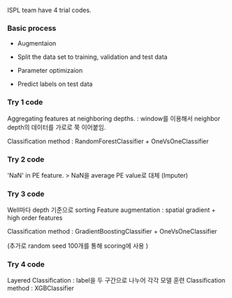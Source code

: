 ISPL team have 4 trial codes.

### Basic process

- Augmentaion

- Split the data set to training, validation and test data

- Parameter optimizaion

- Predict labels on test data



### Try 1 code

Aggregating features at neighboring depths.
: window를 이용해서 neighbor depth의 데이터를 가로로 쭉 이어붙임.

Classification method : RandomForestClassifier + OneVsOneClassifier


### Try 2 code

'NaN' in PE feature. > NaN을 average PE value로 대체 (Imputer)

### Try 3 code

Well마다 depth 기준으로 sorting
Feature augmentation : spatial gradient + high order features

Classification method : GradientBoostingClassifier + OneVsOneClassifier

(추가로 random seed 100개를 통해 scoring에 사용 )

### Try 4 code

Layered Classification : label을 두 구간으로 나누어 각각 모델 훈련
Classification method : XGBClassifier
